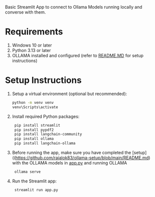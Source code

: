 Basic Streamlit App to connect to Ollama Models running locally and converse with them.

# Requirements

1. Windows 10 or later
2. Python 3.13 or later
3. OLLAMA installed and configured (refer to [README.MD](https://github.com/rajalok83/ollama-setup/blob/main/README.md) for setup instructions)

# Setup Instructions

1. Setup a virtual environment (optional but recommended):

   ```bash
   python -m venv venv
   venv\Scripts\activate
   ```

2. Install required Python packages:

   ```bash
    pip install streamlit
    pip install pypdf2
    pip install langchain-community
    pip install ollama
    pip install langchain-ollama
   ```
3. Before running the app, make sure you have completed the [setup]((https://github.com/rajalok83/ollama-setup/blob/main/README.md) with the OLLAMA models in [app.py](./app.py) and running OLLAMA
   ```bash
    ollama serve
   ```  

4. Run the Streamlit app:
   ```bash
    streamlit run app.py
   ```
